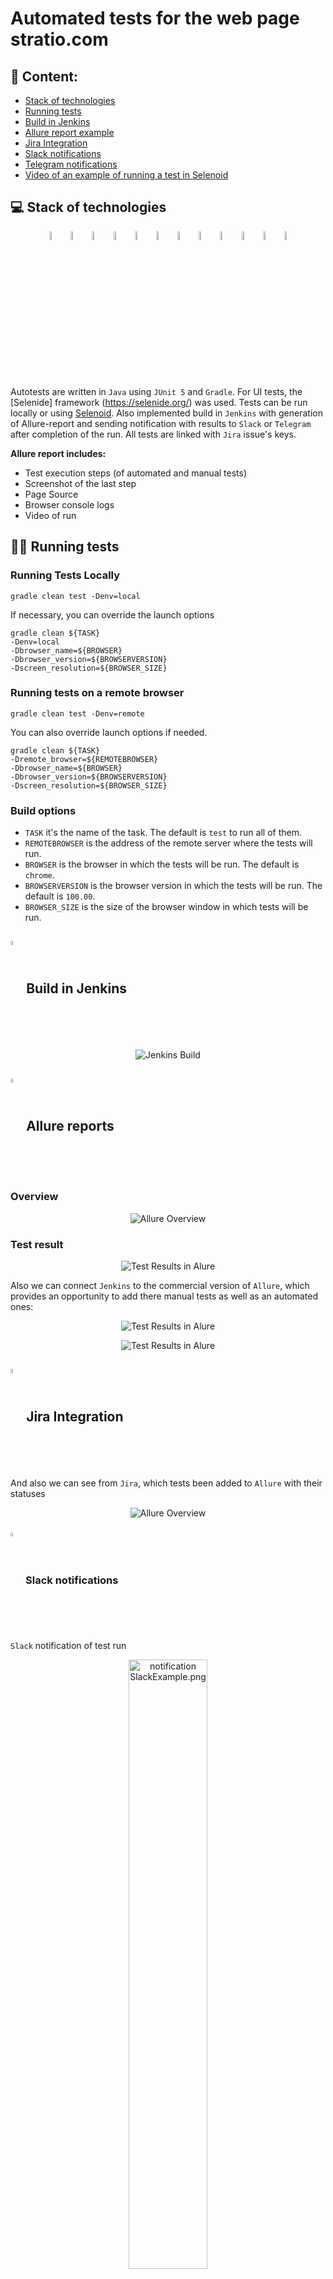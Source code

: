 # Automated tests for the web page stratio.com
## :pushpin: Content:

- [Stack of technologies](#computer-stack-of-technologies)
- [Running tests](#running_woman-running-tests)
- [Build in Jenkins](#-build-in-jenkins)
- [Allure report example](#-allure-report-example)
- [Jira Integration](#-jira-integration)
- [Slack notifications](#-slack-notifications)
- [Telegram notifications](#-telegram-notifications)
- [Video of an example of running a test in Selenoid](#-video-example-selenoid)

## :computer: Stack of technologies

<p align="center">
<img width="6%" title="IntelliJ IDEA" src="images/logo/Intelij_IDEA.svg">
<img width="6%" title="Java" src="images/logo/Java.svg">
<img width="6%" title="Selenide" src="images/logo/Selenide.svg">
<img width="6%" title="Selenoid" src="images/logo/Selenoid.svg">
<img width="6%" title="Allure Report" src="images/logo/Allure_Report.svg">
<img width="6%" title="Gradle" src="images/logo/Gradle.svg">
<img width="6%" title="JUnit5" src="images/logo/JUnit5.svg">
<img width="6%" title="GitHub" src="images/logo/GitHub.svg">
<img width="6%" title="Jenkins" src="images/logo/Jenkins.svg">
<img width="6%" title="Slack" src="images/logo/slack_logo.png">
<img width="6%" title="Telegram" src="images/logo/Telegram.svg">
<img width="6%" title="Slack" src="images/logo/Jira_logo.png">
</p>

Autotests are written in <code>Java</code> using <code>JUnit 5</code> and <code>Gradle</code>.
For UI tests, the [Selenide] framework (https://selenide.org/) was used.
Tests can be run locally or using [Selenoid](https://aerokube.com/selenoid/).
Also implemented build in <code>Jenkins</code> with generation of Allure-report and sending notification with results to <code>Slack</code> or <code>Telegram</code> after completion of the run. All tests are linked with <code>Jira</code> issue's keys.

**Allure report includes:**

* Test execution steps (of automated and manual tests)
* Screenshot of the last step
* Page Source
* Browser console logs
* Video of run

## :running_woman: Running tests

### Running Tests Locally
```
gradle clean test -Denv=local
```

If necessary, you can override the launch options
```
gradle clean ${TASK}
-Denv=local
-Dbrowser_name=${BROWSER}
-Dbrowser_version=${BROWSERVERSION}
-Dscreen_resolution=${BROWSER_SIZE}
```

### Running tests on a remote browser
```
gradle clean test -Denv=remote
```
You can also override launch options if needed.

```
gradle clean ${TASK}
-Dremote_browser=${REMOTEBROWSER}
-Dbrowser_name=${BROWSER}
-Dbrowser_version=${BROWSERVERSION}
-Dscreen_resolution=${BROWSER_SIZE}

```

### Build options

* <code>TASK</code> it's the name of the task. The default is <code>test</code> to run all of them.
* <code>REMOTEBROWSER</code> is the address of the remote server where the tests will run.
* <code>BROWSER</code> is the browser in which the tests will be run. The default is <code>chrome</code>.
* <code>BROWSERVERSION</code> is the browser version in which the tests will be run. The default is <code>100.00</code>.
* <code>BROWSER_SIZE</code> is the size of the browser window in which tests will be run.

## <img width="4%" style="vertical-align:middle" title="Jenkins" src="images/logo/Jenkins.svg"> Build in Jenkins
<p align="center">
<img title="Jenkins Build" src="images/screenshots/jenkinsBuild.png">
</p>

## <img width="4%" style="vertical-align:middle" title="Allure Report" src="images/logo/Allure_Report.svg"> Allure reports
### Overview

<p align="center">
<img title="Allure Overview" src="images/screenshots/allureReportMain.png">
</p>

### Test result

<p align="center">
<img title="Test Results in Alure" src="images/screenshots/allureReportTests.png">
</p>

Also we can connect <code>Jenkins</code> to the commercial version of <code>Allure</code>, which provides an opportunity to add there manual tests as well as an automated ones:

<p align="center">
<img title="Test Results in Alure" src="images/screenshots/allureReportAutoTestCases.png">
</p>

<p align="center">
<img title="Test Results in Alure" src="images/screenshots/allureReportManualTestCases.png">
</p>

## <img width="4%" style="vertical-align:middle" title="Jira Integration" src="images/logo/Jira_logo.png"> Jira Integration

And also we can see from <code>Jira</code>, which tests been added to <code>Allure</code> with their statuses

<p align="center">
<img title="Allure Overview" src="images/screenshots/Jira_Integration_Example.png">
</p>

### <img width="4%" style="vertical-align:middle" title="Telegram" src="images/logo/slack_logo.png"> Slack notifications

<code>Slack</code> notification of test run
<p align="center">
<img width="50%" title="notification SlackExample.png" src="images/screenshots/notificationSlackExample.png">
</p>

### <img width="4%" style="vertical-align:middle" title="Telegram" src="images/logo/Telegram.svg"> Telegram notifications

<code>Telegram</code> notification of test run
<p align="center">
<img width="50%" title="Telegram Notifications" src="images/screenshots/notificationTelegramExample.png">
</p>

### <img width="4%" style="vertical-align:middle" title="Selenoid" src="images/logo/Selenoid.svg"> Video of an example of running a test in Selenoid

A video is attached to each test in the report. One of these videos is shown below.
<p align="center">
  <img title="Selenoid Video" src="images/gif/videoExample.gif">
</p>